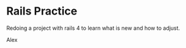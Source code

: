 Rails Practice
==============

Redoing a project with rails 4 to learn what is new and how to adjust.

Alex
